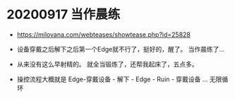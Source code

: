 
# 20200917 当作晨练

- https://milovana.com/webteases/showtease.php?id=25828  

- 设备穿戴之后解下之后第一个Edge就不行了，挺好的，醒了。   当作晨练了...

- 从来没有这么早射精的。 就全当锻炼了，还帮我起床了，五点多。

- 操控流程大概就是 Edge-穿戴设备 - 解下 - Edge - Ruin - 穿戴设备 ... 无限循环
